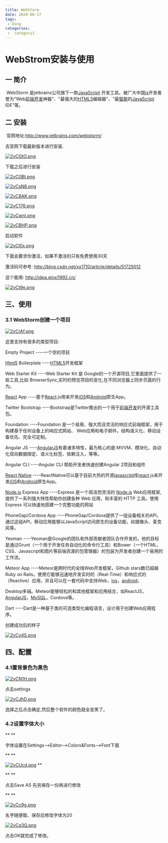 ```yaml
---
title: WebStorm
date: 2020-06-17
tags:
 - Ding
categories:
 -  category1
---
```


# WebStrom安装与使用

## 一 简介

​    WebStorm 是jetbrains公司旗下一款[JavaScript](http://lib.csdn.net/base/javascript) 开发工具。被广大中国[js](http://lib.csdn.net/base/javascript)开发者誉为"Web[前端开发](http://lib.csdn.net/base/javascript)神器"、"最强大的[HTML5](http://lib.csdn.net/base/html5)编辑器"、"最[智能](http://lib.csdn.net/base/aiplanning)的[JavaScript](http://lib.csdn.net/base/javascript) IDE"等。

## 二 安装

​    官网地址:http://www.jetbrains.com/webstorm/

去官网下载最新版本进行安装.

[![2vCGtO.png](https://z3.ax1x.com/2021/06/17/2vCGtO.png)](https://imgtu.com/i/2vCGtO)

下载之后进行安装



[![2vC0Bt.png](https://z3.ax1x.com/2021/06/17/2vC0Bt.png)](https://imgtu.com/i/2vC0Bt)



[![2vCsN8.png](https://z3.ax1x.com/2021/06/17/2vCsN8.png)](https://imgtu.com/i/2vCsN8)

[![2vC8AK.png](https://z3.ax1x.com/2021/06/17/2vC8AK.png)](https://imgtu.com/i/2vC8AK)





[![2vC176.png](https://z3.ax1x.com/2021/06/17/2vC176.png)](https://imgtu.com/i/2vC176)



[![2vCwnI.png](https://z3.ax1x.com/2021/06/17/2vCwnI.png)](https://imgtu.com/i/2vCwnI)





[![2vCBHP.png](https://z3.ax1x.com/2021/06/17/2vCBHP.png)](https://imgtu.com/i/2vCBHP)



启动软件



[![2vCl0x.png](https://z3.ax1x.com/2021/06/17/2vCl0x.png)](https://imgtu.com/i/2vCl0x)

下面会要求你激活，如果不激活的只有免费使用30天



激活码可参考: http://blog.csdn.net/xx1710/article/details/51725012



这个能用: http://idea.qinxi1992.cn/

[![2vCt9e.png](https://z3.ax1x.com/2021/06/17/2vCt9e.png)](https://imgtu.com/i/2vCt9e)

## 三、使用



### 3.1 WebStorm创建一个项目



[![2vCrAf.png](https://z3.ax1x.com/2021/06/17/2vCrAf.png)](https://imgtu.com/i/2vCrAf)

这里支持有很多的类型项目:



Empty Project     ----一个空的项目



[Html5](http://lib.csdn.net/base/html5) Boilerplate   ----[HTML5](http://lib.csdn.net/base/html5)开发框架



Web Starter Kit    ----Web Starter Kit 是 Google的一个开源项目,它里面提供了一些工具,比如 BrowserSync,实时的预览项目的变化,在不同浏览器上同步页面的行为。



[React](http://lib.csdn.net/base/react) App       ----基于[React](http://lib.csdn.net/base/react).js用来开发[iOS](http://lib.csdn.net/base/ios)和[Android](http://lib.csdn.net/base/android)原生App。



Twitter Bootstrap   ----Bootstrap是Twitter推出的一个用于[前端开发](http://lib.csdn.net/base/jquery)的开源工具包。



Foundation       ----Foundation 是一个易用、强大而且灵活的响应式前端框架，用于构建基于任何设备上的响应式网站、 Web应用和电子邮件。结构语义化、移动设备优先、完全可定制。



Angular JS       ----[AngularJS](http://lib.csdn.net/base/angularjs)有着诸多特性，最为核心的是:MVVM、模块化、自动化双向数据绑定、语义化标签、依赖注入，等等。


Angular CLI      ----Angular CLI 帮助开发者快速创建Angular 2项目和组件



[React Native](http://lib.csdn.net/base/reactnative)      ----ReactNative可以基于目前大热的开源[javascript](http://lib.csdn.net/base/javascript)库[react](http://lib.csdn.net/base/react).js来开发[iOS](http://lib.csdn.net/base/ios)和[Android](http://lib.csdn.net/base/android)原生App。



[Node.js](http://lib.csdn.net/base/nodejs) Express App  ----Express 是一个简洁而灵活的 [Node.js](http://lib.csdn.net/base/nodejs) Web应用框架, 提供了一系列强大特性帮助你创建各种 Web 应用，和丰富的 HTTP 工具。使用 Express 可以快速地搭建一个完整功能的网站



PhoneGap/Cordova App  ----PhoneGap/Cordova提供了一组设备相关的API，通过这组API，移动应用能够以JavaScript访问原生的设备功能，如摄像头、麦克风等。



Yeoman         ----Yeoman是Google的团队和外部贡献者团队合作开发的，他的目标是通过Grunt（一个用于开发任务自动化的命令行工具）和Bower（一个HTML、CSS、Javascript和图片等前端资源的包管理器）的包装为开发者创建一个易用的工作流。



Meteor App       ----Meteor是跨时代的全栈Web开发框架，Github stars数已超越Ruby on Rails。使用它能够迅速地开发实时的（Real-Time）和响应式的（Reactive）应用，并且可以在一套代码中支持Web，[ios](http://lib.csdn.net/base/ios)，[android](http://lib.csdn.net/base/android)，

Desktop多端。Meteor能够轻松的和其他框架和应用结合，如ReactJS，[AngularJS](http://lib.csdn.net/base/angularjs)，[MySQL](http://lib.csdn.net/base/mysql)，Cordova等。



Dart          ----Dart是一种基于类的可选类型化编程语言，设计用于创建Web应用程序。



创建成功后的样子

[![2vCy4S.png](https://z3.ax1x.com/2021/06/17/2vCy4S.png)](https://imgtu.com/i/2vCy4S)







## 四、配置





  ###  4.1置背景色为黑色



[![2vCN1H.png](https://z3.ax1x.com/2021/06/17/2vCN1H.png)](https://imgtu.com/i/2vCN1H)



点击settings



[![2vCJhD.png](https://z3.ax1x.com/2021/06/17/2vCJhD.png)](https://imgtu.com/i/2vCJhD)



选择之后点击确定,然后整个软件的颜色就全变黑了。



 ### 4.2设置字体大小



**
**

字体设置在Settings-->Editor-->Colors&Fonts-->Font下面

**
**

[![2vCUcd.png](https://z3.ax1x.com/2021/06/17/2vCUcd.png)](https://imgtu.com/i/2vCUcd)
**

**
**

点击Save AS 先另保存一份再进行修改

**
**

[![2vCc9g.png](https://z3.ax1x.com/2021/06/17/2vCc9g.png)](https://imgtu.com/i/2vCc9g)

名字随便取、保存后修改字体为20

[![2vCg3Q.png](https://z3.ax1x.com/2021/06/17/2vCg3Q.png)](https://imgtu.com/i/2vCg3Q)





点击OK就完成了修改。